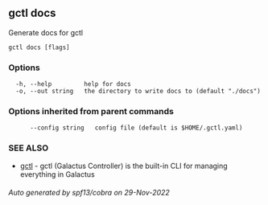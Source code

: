 ## gctl docs

Generate docs for gctl

```
gctl docs [flags]
```

### Options

```
  -h, --help         help for docs
  -o, --out string   the directory to write docs to (default "./docs")
```

### Options inherited from parent commands

```
      --config string   config file (default is $HOME/.gctl.yaml)
```

### SEE ALSO

* [gctl](gctl.md)	 - gctl (Galactus Controller) is the built-in CLI for managing everything in Galactus

###### Auto generated by spf13/cobra on 29-Nov-2022
